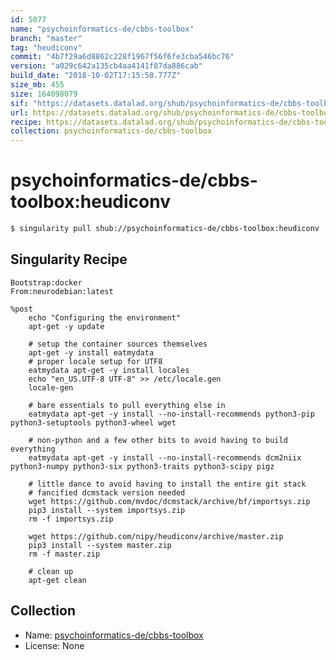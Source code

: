 ```yaml
---
id: 5077
name: "psychoinformatics-de/cbbs-toolbox"
branch: "master"
tag: "heudiconv"
commit: "4b7f29a6d8862c228f1967f56f6fe3cba546bc76"
version: "a029c642a135cb4aa4141f87da886cab"
build_date: "2018-10-02T17:15:58.777Z"
size_mb: 455
size: 164098079
sif: "https://datasets.datalad.org/shub/psychoinformatics-de/cbbs-toolbox/heudiconv/2018-10-02-4b7f29a6-a029c642/a029c642a135cb4aa4141f87da886cab.simg"
url: https://datasets.datalad.org/shub/psychoinformatics-de/cbbs-toolbox/heudiconv/2018-10-02-4b7f29a6-a029c642/
recipe: https://datasets.datalad.org/shub/psychoinformatics-de/cbbs-toolbox/heudiconv/2018-10-02-4b7f29a6-a029c642/Singularity
collection: psychoinformatics-de/cbbs-toolbox
---
```


# psychoinformatics-de/cbbs-toolbox:heudiconv

```bash
$ singularity pull shub://psychoinformatics-de/cbbs-toolbox:heudiconv
```

## Singularity Recipe

```singularity
Bootstrap:docker
From:neurodebian:latest

%post
    echo "Configuring the environment"
    apt-get -y update

    # setup the container sources themselves
    apt-get -y install eatmydata
    # proper locale setup for UTF8
    eatmydata apt-get -y install locales
    echo "en_US.UTF-8 UTF-8" >> /etc/locale.gen
    locale-gen

    # bare essentials to pull everything else in
    eatmydata apt-get -y install --no-install-recommends python3-pip python3-setuptools python3-wheel wget

    # non-python and a few other bits to avoid having to build everything
    eatmydata apt-get -y install --no-install-recommends dcm2niix python3-numpy python3-six python3-traits python3-scipy pigz

    # little dance to avoid having to install the entire git stack
    # fancified dcmstack version needed
    wget https://github.com/mvdoc/dcmstack/archive/bf/importsys.zip
    pip3 install --system importsys.zip
    rm -f importsys.zip

    wget https://github.com/nipy/heudiconv/archive/master.zip
    pip3 install --system master.zip
    rm -f master.zip

    # clean up
    apt-get clean
```

## Collection

 - Name: [psychoinformatics-de/cbbs-toolbox](https://github.com/psychoinformatics-de/cbbs-toolbox)
 - License: None

